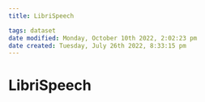 ```yaml
---
title: LibriSpeech

tags: dataset 
date modified: Monday, October 10th 2022, 2:02:23 pm
date created: Tuesday, July 26th 2022, 8:33:15 pm
---
```


# LibriSpeech




